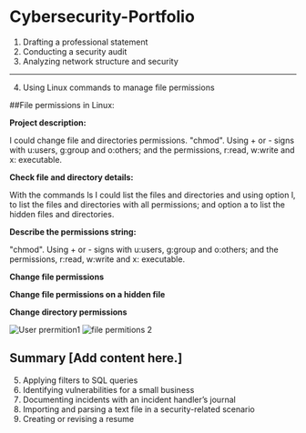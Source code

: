 # Cybersecurity-Portfolio

1. Drafting a professional statement
2. Conducting a security audit
3. Analyzing network structure and security
--------------------------------------------------------------------------------------------------------------------------------------------------------------------
4. Using Linux commands to manage file permissions

##File permissions in Linux:

**Project description:**

I could change file and directories permissions. "chmod". Using + or - signs with u:users, g:group and o:others; and the permissions, r:read, w:write and x: executable.

**Check file and directory details:**

With the commands ls I could list the files and directories and using option l, to list the files and directories with all permissions; and option a to list the hidden files and directories.

**Describe the permissions string:**

"chmod". Using + or - signs with u:users, g:group and o:others; and the permissions, r:read, w:write and x: executable.

**Change file permissions**


**Change file permissions on a hidden file**

**Change directory permissions**


![User prermition1](https://github.com/evedark/Cybersecurity-Portfolio/assets/6460489/62864ac4-f667-4665-b78f-4ce98788d2dc)
![file permitions 2](https://github.com/evedark/Cybersecurity-Portfolio/assets/6460489/cd8a29ff-29de-46b5-8d8d-b598f0f530f2)

Summary
[Add content here.]
--------------------------------------------------------------------------------------------------------------------------------------------------------------------
5. Applying filters to SQL queries
6. Identifying vulnerabilities for a small business
7. Documenting incidents with an incident handler’s journal
8. Importing and parsing a text file in a security-related scenario
9. Creating or revising a resume






